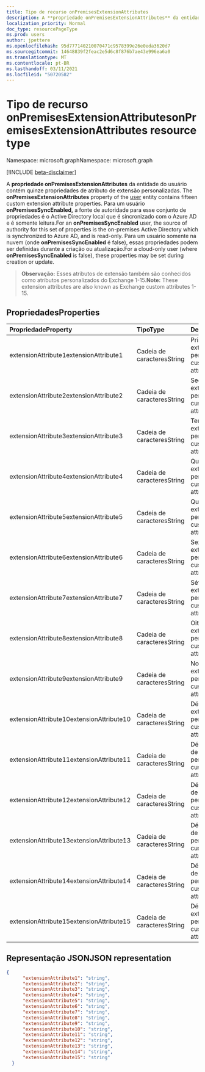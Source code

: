 ```yaml
---
title: Tipo de recurso onPremisesExtensionAttributes
description: A **propriedade onPremisesExtensionAttributes** da entidade do usuário contém quinze propriedades de atributo de extensão personalizadas.
localization_priority: Normal
doc_type: resourcePageType
ms.prod: users
author: jpettere
ms.openlocfilehash: 95d777140210070471c9578399e26e0eda3620d7
ms.sourcegitcommit: 14648839f2feac2e5d6c8f876b7ae43e996ea6a0
ms.translationtype: MT
ms.contentlocale: pt-BR
ms.lasthandoff: 03/11/2021
ms.locfileid: "50720582"
---
```

# <a name="onpremisesextensionattributes-resource-type"></a><span data-ttu-id="c814d-103">Tipo de recurso onPremisesExtensionAttributes</span><span class="sxs-lookup"><span data-stu-id="c814d-103">onPremisesExtensionAttributes resource type</span></span>

<span data-ttu-id="c814d-104">Namespace: microsoft.graph</span><span class="sxs-lookup"><span data-stu-id="c814d-104">Namespace: microsoft.graph</span></span>

[!INCLUDE [beta-disclaimer](../../includes/beta-disclaimer.md)]

<span data-ttu-id="c814d-105">A **propriedade onPremisesExtensionAttributes** da entidade do usuário contém quinze propriedades de atributo de extensão personalizadas. [](user.md)</span><span class="sxs-lookup"><span data-stu-id="c814d-105">The **onPremisesExtensionAttributes** property of the [user](user.md) entity contains fifteen custom extension attribute properties.</span></span> <span data-ttu-id="c814d-106">Para um usuário **onPremisesSyncEnabled,** a fonte de autoridade para esse conjunto de propriedades é o Active Directory local que é sincronizado com o Azure AD e é somente leitura.</span><span class="sxs-lookup"><span data-stu-id="c814d-106">For an **onPremisesSyncEnabled** user, the source of authority for this set of properties is the on-premises Active Directory which is synchronized to Azure AD, and is read-only.</span></span> <span data-ttu-id="c814d-107">Para um usuário somente na nuvem (onde **onPremisesSyncEnabled** é false), essas propriedades podem ser definidas durante a criação ou atualização.</span><span class="sxs-lookup"><span data-stu-id="c814d-107">For a cloud-only user (where **onPremisesSyncEnabled** is false), these properties may be set during creation or update.</span></span>

> <span data-ttu-id="c814d-108">**Observação:** Esses atributos de extensão também são conhecidos como atributos personalizados do Exchange 1-15.</span><span class="sxs-lookup"><span data-stu-id="c814d-108">**Note:** These extension attributes are also known as Exchange custom attributes 1-15.</span></span>


## <a name="properties"></a><span data-ttu-id="c814d-109">Propriedades</span><span class="sxs-lookup"><span data-stu-id="c814d-109">Properties</span></span>
| <span data-ttu-id="c814d-110">Propriedade</span><span class="sxs-lookup"><span data-stu-id="c814d-110">Property</span></span>     | <span data-ttu-id="c814d-111">Tipo</span><span class="sxs-lookup"><span data-stu-id="c814d-111">Type</span></span>   |<span data-ttu-id="c814d-112">Descrição</span><span class="sxs-lookup"><span data-stu-id="c814d-112">Description</span></span>|
|:---------------|:--------|:----------|
|<span data-ttu-id="c814d-113">extensionAttribute1</span><span class="sxs-lookup"><span data-stu-id="c814d-113">extensionAttribute1</span></span>|<span data-ttu-id="c814d-114">Cadeia de caracteres</span><span class="sxs-lookup"><span data-stu-id="c814d-114">String</span></span>| <span data-ttu-id="c814d-115">Primeiro atributo de extensão personalizável.</span><span class="sxs-lookup"><span data-stu-id="c814d-115">First customizable extension attribute.</span></span> |
|<span data-ttu-id="c814d-116">extensionAttribute2</span><span class="sxs-lookup"><span data-stu-id="c814d-116">extensionAttribute2</span></span>|<span data-ttu-id="c814d-117">Cadeia de caracteres</span><span class="sxs-lookup"><span data-stu-id="c814d-117">String</span></span>| <span data-ttu-id="c814d-118">Segundo atributo de extensão personalizável.</span><span class="sxs-lookup"><span data-stu-id="c814d-118">Second customizable extension attribute.</span></span> |
|<span data-ttu-id="c814d-119">extensionAttribute3</span><span class="sxs-lookup"><span data-stu-id="c814d-119">extensionAttribute3</span></span>|<span data-ttu-id="c814d-120">Cadeia de caracteres</span><span class="sxs-lookup"><span data-stu-id="c814d-120">String</span></span>| <span data-ttu-id="c814d-121">Terceiro atributo de extensão personalizável.</span><span class="sxs-lookup"><span data-stu-id="c814d-121">Third customizable extension attribute.</span></span> |
|<span data-ttu-id="c814d-122">extensionAttribute4</span><span class="sxs-lookup"><span data-stu-id="c814d-122">extensionAttribute4</span></span>|<span data-ttu-id="c814d-123">Cadeia de caracteres</span><span class="sxs-lookup"><span data-stu-id="c814d-123">String</span></span>| <span data-ttu-id="c814d-124">Quarto atributo de extensão personalizável.</span><span class="sxs-lookup"><span data-stu-id="c814d-124">Fourth customizable extension attribute.</span></span> |
|<span data-ttu-id="c814d-125">extensionAttribute5</span><span class="sxs-lookup"><span data-stu-id="c814d-125">extensionAttribute5</span></span>|<span data-ttu-id="c814d-126">Cadeia de caracteres</span><span class="sxs-lookup"><span data-stu-id="c814d-126">String</span></span>| <span data-ttu-id="c814d-127">Quinto atributo de extensão personalizável.</span><span class="sxs-lookup"><span data-stu-id="c814d-127">Fifth customizable extension attribute.</span></span> |
|<span data-ttu-id="c814d-128">extensionAttribute6</span><span class="sxs-lookup"><span data-stu-id="c814d-128">extensionAttribute6</span></span>|<span data-ttu-id="c814d-129">Cadeia de caracteres</span><span class="sxs-lookup"><span data-stu-id="c814d-129">String</span></span>| <span data-ttu-id="c814d-130">Sexto atributo de extensão personalizável.</span><span class="sxs-lookup"><span data-stu-id="c814d-130">Sixth customizable extension attribute.</span></span> |
|<span data-ttu-id="c814d-131">extensionAttribute7</span><span class="sxs-lookup"><span data-stu-id="c814d-131">extensionAttribute7</span></span>|<span data-ttu-id="c814d-132">Cadeia de caracteres</span><span class="sxs-lookup"><span data-stu-id="c814d-132">String</span></span>| <span data-ttu-id="c814d-133">Sétimo atributo de extensão personalizável.</span><span class="sxs-lookup"><span data-stu-id="c814d-133">Seventh customizable extension attribute.</span></span> |
|<span data-ttu-id="c814d-134">extensionAttribute8</span><span class="sxs-lookup"><span data-stu-id="c814d-134">extensionAttribute8</span></span>|<span data-ttu-id="c814d-135">Cadeia de caracteres</span><span class="sxs-lookup"><span data-stu-id="c814d-135">String</span></span>| <span data-ttu-id="c814d-136">Oitavo atributo de extensão personalizável.</span><span class="sxs-lookup"><span data-stu-id="c814d-136">Eighth customizable extension attribute.</span></span> |
|<span data-ttu-id="c814d-137">extensionAttribute9</span><span class="sxs-lookup"><span data-stu-id="c814d-137">extensionAttribute9</span></span>|<span data-ttu-id="c814d-138">Cadeia de caracteres</span><span class="sxs-lookup"><span data-stu-id="c814d-138">String</span></span>| <span data-ttu-id="c814d-139">Nono atributo de extensão personalizável.</span><span class="sxs-lookup"><span data-stu-id="c814d-139">Ninth customizable extension attribute.</span></span> |
|<span data-ttu-id="c814d-140">extensionAttribute10</span><span class="sxs-lookup"><span data-stu-id="c814d-140">extensionAttribute10</span></span>|<span data-ttu-id="c814d-141">Cadeia de caracteres</span><span class="sxs-lookup"><span data-stu-id="c814d-141">String</span></span>| <span data-ttu-id="c814d-142">Décimo atributo de extensão personalizável.</span><span class="sxs-lookup"><span data-stu-id="c814d-142">Tenth customizable extension attribute.</span></span> |
|<span data-ttu-id="c814d-143">extensionAttribute11</span><span class="sxs-lookup"><span data-stu-id="c814d-143">extensionAttribute11</span></span>|<span data-ttu-id="c814d-144">Cadeia de caracteres</span><span class="sxs-lookup"><span data-stu-id="c814d-144">String</span></span>| <span data-ttu-id="c814d-145">Décimo primeiro atributo de extensão personalizável.</span><span class="sxs-lookup"><span data-stu-id="c814d-145">Eleventh customizable extension attribute.</span></span> |
|<span data-ttu-id="c814d-146">extensionAttribute12</span><span class="sxs-lookup"><span data-stu-id="c814d-146">extensionAttribute12</span></span>|<span data-ttu-id="c814d-147">Cadeia de caracteres</span><span class="sxs-lookup"><span data-stu-id="c814d-147">String</span></span>| <span data-ttu-id="c814d-148">Décimo segundo atributo de extensão personalizável.</span><span class="sxs-lookup"><span data-stu-id="c814d-148">Twelfth customizable extension attribute.</span></span> |
|<span data-ttu-id="c814d-149">extensionAttribute13</span><span class="sxs-lookup"><span data-stu-id="c814d-149">extensionAttribute13</span></span>|<span data-ttu-id="c814d-150">Cadeia de caracteres</span><span class="sxs-lookup"><span data-stu-id="c814d-150">String</span></span>| <span data-ttu-id="c814d-151">Décimo terceiro atributo de extensão personalizável.</span><span class="sxs-lookup"><span data-stu-id="c814d-151">Thirteenth customizable extension attribute.</span></span> |
|<span data-ttu-id="c814d-152">extensionAttribute14</span><span class="sxs-lookup"><span data-stu-id="c814d-152">extensionAttribute14</span></span>|<span data-ttu-id="c814d-153">Cadeia de caracteres</span><span class="sxs-lookup"><span data-stu-id="c814d-153">String</span></span>| <span data-ttu-id="c814d-154">Décimo quarto atributo de extensão personalizável.</span><span class="sxs-lookup"><span data-stu-id="c814d-154">Fourteenth customizable extension attribute.</span></span> |
|<span data-ttu-id="c814d-155">extensionAttribute15</span><span class="sxs-lookup"><span data-stu-id="c814d-155">extensionAttribute15</span></span>|<span data-ttu-id="c814d-156">Cadeia de caracteres</span><span class="sxs-lookup"><span data-stu-id="c814d-156">String</span></span>| <span data-ttu-id="c814d-157">Décimo quinto atributo de extensão personalizável.</span><span class="sxs-lookup"><span data-stu-id="c814d-157">Fifteenth customizable extension attribute.</span></span> |

## <a name="json-representation"></a><span data-ttu-id="c814d-158">Representação JSON</span><span class="sxs-lookup"><span data-stu-id="c814d-158">JSON representation</span></span>

<!-- {
  "blockType": "resource",
  "optionalProperties": [

  ],
  "@odata.type": "microsoft.graph.onPremisesExtensionAttributes"
}-->


```json
{
      "extensionAttribute1": "string",
      "extensionAttribute2": "string",
      "extensionAttribute3": "string",
      "extensionAttribute4": "string",
      "extensionAttribute5": "string",
      "extensionAttribute6": "string",
      "extensionAttribute7": "string",
      "extensionAttribute8": "string",
      "extensionAttribute9": "string",
      "extensionAttribute10": "string",
      "extensionAttribute11": "string",
      "extensionAttribute12": "string",
      "extensionAttribute13": "string",
      "extensionAttribute14": "string",
      "extensionAttribute15": "string"
  }

```


<!-- uuid: 8fcb5dbc-d5aa-4681-8e31-b001d5168d79
2015-10-25 14:57:30 UTC -->
<!--
{
  "type": "#page.annotation",
  "description": "onPremisesExtensionAttributes resource",
  "keywords": "",
  "section": "documentation",
  "tocPath": "",
  "suppressions": []
}
-->


